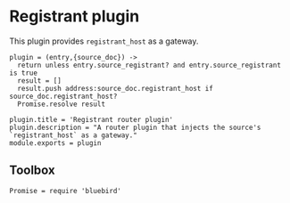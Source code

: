 Registrant plugin
=================

This plugin provides `registrant_host` as a gateway.

    plugin = (entry,{source_doc}) ->
      return unless entry.source_registrant? and entry.source_registrant is true
      result = []
      result.push address:source_doc.registrant_host if source_doc.registrant_host?
      Promise.resolve result

    plugin.title = 'Registrant router plugin'
    plugin.description = "A router plugin that injects the source's `registrant_host` as a gateway."
    module.exports = plugin

Toolbox
-------

    Promise = require 'bluebird'
